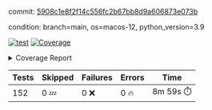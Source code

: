 commit: [5908c1e8f2f14c556fc2b67bb8d9a606873e073b](https://github.com/rcmdnk/homebrew-file/tree/5908c1e8f2f14c556fc2b67bb8d9a606873e073b)

condition: branch=main, os=macos-12, python_version=3.9

[![test](https://github.com/rcmdnk/homebrew-file/actions/workflows/test.yml/badge.svg)](https://github.com/rcmdnk/homebrew-file/actions/runs/4845889891)
<a href="https://github.com/rcmdnk/homebrew-file/blob/5908c1e8f2f14c556fc2b67bb8d9a606873e073b/README.md"><img alt="Coverage" src="https://img.shields.io/badge/Coverage-54%25-orange.svg" /></a><details><summary>Coverage Report </summary><table><tr><th>File</th><th>Stmts</th><th>Miss</th><th>Cover</th><th>Missing</th></tr><tbody><tr><td colspan="5"><b>bin</b></td></tr><tr><td>&nbsp; &nbsp;<a href="https://github.com/rcmdnk/homebrew-file/blob/5908c1e8f2f14c556fc2b67bb8d9a606873e073b/bin/brew-file">brew-file</a></td><td>1881</td><td>858</td><td>54%</td><td><a href="https://github.com/rcmdnk/homebrew-file/blob/5908c1e8f2f14c556fc2b67bb8d9a606873e073b/bin/brew-file#L43-L58">43&ndash;58</a>, <a href="https://github.com/rcmdnk/homebrew-file/blob/5908c1e8f2f14c556fc2b67bb8d9a606873e073b/bin/brew-file#L63-L65">63&ndash;65</a>, <a href="https://github.com/rcmdnk/homebrew-file/blob/5908c1e8f2f14c556fc2b67bb8d9a606873e073b/bin/brew-file#L158">158</a>, <a href="https://github.com/rcmdnk/homebrew-file/blob/5908c1e8f2f14c556fc2b67bb8d9a606873e073b/bin/brew-file#L273">273</a>, <a href="https://github.com/rcmdnk/homebrew-file/blob/5908c1e8f2f14c556fc2b67bb8d9a606873e073b/bin/brew-file#L292">292</a>, <a href="https://github.com/rcmdnk/homebrew-file/blob/5908c1e8f2f14c556fc2b67bb8d9a606873e073b/bin/brew-file#L357">357</a>, <a href="https://github.com/rcmdnk/homebrew-file/blob/5908c1e8f2f14c556fc2b67bb8d9a606873e073b/bin/brew-file#L360-L363">360&ndash;363</a>, <a href="https://github.com/rcmdnk/homebrew-file/blob/5908c1e8f2f14c556fc2b67bb8d9a606873e073b/bin/brew-file#L377-L382">377&ndash;382</a>, <a href="https://github.com/rcmdnk/homebrew-file/blob/5908c1e8f2f14c556fc2b67bb8d9a606873e073b/bin/brew-file#L420-L425">420&ndash;425</a>, <a href="https://github.com/rcmdnk/homebrew-file/blob/5908c1e8f2f14c556fc2b67bb8d9a606873e073b/bin/brew-file#L436">436</a>, <a href="https://github.com/rcmdnk/homebrew-file/blob/5908c1e8f2f14c556fc2b67bb8d9a606873e073b/bin/brew-file#L641">641</a>, <a href="https://github.com/rcmdnk/homebrew-file/blob/5908c1e8f2f14c556fc2b67bb8d9a606873e073b/bin/brew-file#L643">643</a>, <a href="https://github.com/rcmdnk/homebrew-file/blob/5908c1e8f2f14c556fc2b67bb8d9a606873e073b/bin/brew-file#L645">645</a>, <a href="https://github.com/rcmdnk/homebrew-file/blob/5908c1e8f2f14c556fc2b67bb8d9a606873e073b/bin/brew-file#L662-L666">662&ndash;666</a>, <a href="https://github.com/rcmdnk/homebrew-file/blob/5908c1e8f2f14c556fc2b67bb8d9a606873e073b/bin/brew-file#L679-L684">679&ndash;684</a>, <a href="https://github.com/rcmdnk/homebrew-file/blob/5908c1e8f2f14c556fc2b67bb8d9a606873e073b/bin/brew-file#L694">694</a>, <a href="https://github.com/rcmdnk/homebrew-file/blob/5908c1e8f2f14c556fc2b67bb8d9a606873e073b/bin/brew-file#L710">710</a>, <a href="https://github.com/rcmdnk/homebrew-file/blob/5908c1e8f2f14c556fc2b67bb8d9a606873e073b/bin/brew-file#L714-L718">714&ndash;718</a>, <a href="https://github.com/rcmdnk/homebrew-file/blob/5908c1e8f2f14c556fc2b67bb8d9a606873e073b/bin/brew-file#L736-L750">736&ndash;750</a>, <a href="https://github.com/rcmdnk/homebrew-file/blob/5908c1e8f2f14c556fc2b67bb8d9a606873e073b/bin/brew-file#L843-L858">843&ndash;858</a>, <a href="https://github.com/rcmdnk/homebrew-file/blob/5908c1e8f2f14c556fc2b67bb8d9a606873e073b/bin/brew-file#L886">886</a>, <a href="https://github.com/rcmdnk/homebrew-file/blob/5908c1e8f2f14c556fc2b67bb8d9a606873e073b/bin/brew-file#L897-L898">897&ndash;898</a>, <a href="https://github.com/rcmdnk/homebrew-file/blob/5908c1e8f2f14c556fc2b67bb8d9a606873e073b/bin/brew-file#L906">906</a>, <a href="https://github.com/rcmdnk/homebrew-file/blob/5908c1e8f2f14c556fc2b67bb8d9a606873e073b/bin/brew-file#L919-L924">919&ndash;924</a>, <a href="https://github.com/rcmdnk/homebrew-file/blob/5908c1e8f2f14c556fc2b67bb8d9a606873e073b/bin/brew-file#L928-L930">928&ndash;930</a>, <a href="https://github.com/rcmdnk/homebrew-file/blob/5908c1e8f2f14c556fc2b67bb8d9a606873e073b/bin/brew-file#L934-L937">934&ndash;937</a>, <a href="https://github.com/rcmdnk/homebrew-file/blob/5908c1e8f2f14c556fc2b67bb8d9a606873e073b/bin/brew-file#L1032-L1034">1032&ndash;1034</a>, <a href="https://github.com/rcmdnk/homebrew-file/blob/5908c1e8f2f14c556fc2b67bb8d9a606873e073b/bin/brew-file#L1037">1037</a>, <a href="https://github.com/rcmdnk/homebrew-file/blob/5908c1e8f2f14c556fc2b67bb8d9a606873e073b/bin/brew-file#L1043">1043</a>, <a href="https://github.com/rcmdnk/homebrew-file/blob/5908c1e8f2f14c556fc2b67bb8d9a606873e073b/bin/brew-file#L1063-L1066">1063&ndash;1066</a>, <a href="https://github.com/rcmdnk/homebrew-file/blob/5908c1e8f2f14c556fc2b67bb8d9a606873e073b/bin/brew-file#L1128">1128</a>, <a href="https://github.com/rcmdnk/homebrew-file/blob/5908c1e8f2f14c556fc2b67bb8d9a606873e073b/bin/brew-file#L1157">1157</a>, <a href="https://github.com/rcmdnk/homebrew-file/blob/5908c1e8f2f14c556fc2b67bb8d9a606873e073b/bin/brew-file#L1190">1190</a>, <a href="https://github.com/rcmdnk/homebrew-file/blob/5908c1e8f2f14c556fc2b67bb8d9a606873e073b/bin/brew-file#L1193">1193</a>, <a href="https://github.com/rcmdnk/homebrew-file/blob/5908c1e8f2f14c556fc2b67bb8d9a606873e073b/bin/brew-file#L1205">1205</a>, <a href="https://github.com/rcmdnk/homebrew-file/blob/5908c1e8f2f14c556fc2b67bb8d9a606873e073b/bin/brew-file#L1207">1207</a>, <a href="https://github.com/rcmdnk/homebrew-file/blob/5908c1e8f2f14c556fc2b67bb8d9a606873e073b/bin/brew-file#L1238">1238</a>, <a href="https://github.com/rcmdnk/homebrew-file/blob/5908c1e8f2f14c556fc2b67bb8d9a606873e073b/bin/brew-file#L1242">1242</a>, <a href="https://github.com/rcmdnk/homebrew-file/blob/5908c1e8f2f14c556fc2b67bb8d9a606873e073b/bin/brew-file#L1246-L1249">1246&ndash;1249</a>, <a href="https://github.com/rcmdnk/homebrew-file/blob/5908c1e8f2f14c556fc2b67bb8d9a606873e073b/bin/brew-file#L1251-L1254">1251&ndash;1254</a>, <a href="https://github.com/rcmdnk/homebrew-file/blob/5908c1e8f2f14c556fc2b67bb8d9a606873e073b/bin/brew-file#L1283-L1297">1283&ndash;1297</a>, <a href="https://github.com/rcmdnk/homebrew-file/blob/5908c1e8f2f14c556fc2b67bb8d9a606873e073b/bin/brew-file#L1302-L1305">1302&ndash;1305</a>, <a href="https://github.com/rcmdnk/homebrew-file/blob/5908c1e8f2f14c556fc2b67bb8d9a606873e073b/bin/brew-file#L1308-L1314">1308&ndash;1314</a>, <a href="https://github.com/rcmdnk/homebrew-file/blob/5908c1e8f2f14c556fc2b67bb8d9a606873e073b/bin/brew-file#L1319">1319</a>, <a href="https://github.com/rcmdnk/homebrew-file/blob/5908c1e8f2f14c556fc2b67bb8d9a606873e073b/bin/brew-file#L1327">1327</a>, <a href="https://github.com/rcmdnk/homebrew-file/blob/5908c1e8f2f14c556fc2b67bb8d9a606873e073b/bin/brew-file#L1333-L1338">1333&ndash;1338</a>, <a href="https://github.com/rcmdnk/homebrew-file/blob/5908c1e8f2f14c556fc2b67bb8d9a606873e073b/bin/brew-file#L1349-L1371">1349&ndash;1371</a>, <a href="https://github.com/rcmdnk/homebrew-file/blob/5908c1e8f2f14c556fc2b67bb8d9a606873e073b/bin/brew-file#L1399">1399</a>, <a href="https://github.com/rcmdnk/homebrew-file/blob/5908c1e8f2f14c556fc2b67bb8d9a606873e073b/bin/brew-file#L1415-L1422">1415&ndash;1422</a>, <a href="https://github.com/rcmdnk/homebrew-file/blob/5908c1e8f2f14c556fc2b67bb8d9a606873e073b/bin/brew-file#L1427-L1443">1427&ndash;1443</a>, <a href="https://github.com/rcmdnk/homebrew-file/blob/5908c1e8f2f14c556fc2b67bb8d9a606873e073b/bin/brew-file#L1448-L1452">1448&ndash;1452</a>, <a href="https://github.com/rcmdnk/homebrew-file/blob/5908c1e8f2f14c556fc2b67bb8d9a606873e073b/bin/brew-file#L1466-L1513">1466&ndash;1513</a>, <a href="https://github.com/rcmdnk/homebrew-file/blob/5908c1e8f2f14c556fc2b67bb8d9a606873e073b/bin/brew-file#L1516-L1547">1516&ndash;1547</a>, <a href="https://github.com/rcmdnk/homebrew-file/blob/5908c1e8f2f14c556fc2b67bb8d9a606873e073b/bin/brew-file#L1552-L1586">1552&ndash;1586</a>, <a href="https://github.com/rcmdnk/homebrew-file/blob/5908c1e8f2f14c556fc2b67bb8d9a606873e073b/bin/brew-file#L1591-L1672">1591&ndash;1672</a>, <a href="https://github.com/rcmdnk/homebrew-file/blob/5908c1e8f2f14c556fc2b67bb8d9a606873e073b/bin/brew-file#L1675-L1684">1675&ndash;1684</a>, <a href="https://github.com/rcmdnk/homebrew-file/blob/5908c1e8f2f14c556fc2b67bb8d9a606873e073b/bin/brew-file#L1697">1697</a>, <a href="https://github.com/rcmdnk/homebrew-file/blob/5908c1e8f2f14c556fc2b67bb8d9a606873e073b/bin/brew-file#L1702">1702</a>, <a href="https://github.com/rcmdnk/homebrew-file/blob/5908c1e8f2f14c556fc2b67bb8d9a606873e073b/bin/brew-file#L1707-L1746">1707&ndash;1746</a>, <a href="https://github.com/rcmdnk/homebrew-file/blob/5908c1e8f2f14c556fc2b67bb8d9a606873e073b/bin/brew-file#L1750-L1859">1750&ndash;1859</a>, <a href="https://github.com/rcmdnk/homebrew-file/blob/5908c1e8f2f14c556fc2b67bb8d9a606873e073b/bin/brew-file#L1869-L1881">1869&ndash;1881</a>, <a href="https://github.com/rcmdnk/homebrew-file/blob/5908c1e8f2f14c556fc2b67bb8d9a606873e073b/bin/brew-file#L1885">1885</a>, <a href="https://github.com/rcmdnk/homebrew-file/blob/5908c1e8f2f14c556fc2b67bb8d9a606873e073b/bin/brew-file#L1894-L1972">1894&ndash;1972</a>, <a href="https://github.com/rcmdnk/homebrew-file/blob/5908c1e8f2f14c556fc2b67bb8d9a606873e073b/bin/brew-file#L1980-L2025">1980&ndash;2025</a>, <a href="https://github.com/rcmdnk/homebrew-file/blob/5908c1e8f2f14c556fc2b67bb8d9a606873e073b/bin/brew-file#L2028-L2035">2028&ndash;2035</a>, <a href="https://github.com/rcmdnk/homebrew-file/blob/5908c1e8f2f14c556fc2b67bb8d9a606873e073b/bin/brew-file#L2039-L2040">2039&ndash;2040</a>, <a href="https://github.com/rcmdnk/homebrew-file/blob/5908c1e8f2f14c556fc2b67bb8d9a606873e073b/bin/brew-file#L2045-L2089">2045&ndash;2089</a>, <a href="https://github.com/rcmdnk/homebrew-file/blob/5908c1e8f2f14c556fc2b67bb8d9a606873e073b/bin/brew-file#L2098-L2134">2098&ndash;2134</a>, <a href="https://github.com/rcmdnk/homebrew-file/blob/5908c1e8f2f14c556fc2b67bb8d9a606873e073b/bin/brew-file#L2137-L2143">2137&ndash;2143</a>, <a href="https://github.com/rcmdnk/homebrew-file/blob/5908c1e8f2f14c556fc2b67bb8d9a606873e073b/bin/brew-file#L2147-L2155">2147&ndash;2155</a>, <a href="https://github.com/rcmdnk/homebrew-file/blob/5908c1e8f2f14c556fc2b67bb8d9a606873e073b/bin/brew-file#L2177-L2178">2177&ndash;2178</a>, <a href="https://github.com/rcmdnk/homebrew-file/blob/5908c1e8f2f14c556fc2b67bb8d9a606873e073b/bin/brew-file#L2182">2182</a>, <a href="https://github.com/rcmdnk/homebrew-file/blob/5908c1e8f2f14c556fc2b67bb8d9a606873e073b/bin/brew-file#L2193-L2194">2193&ndash;2194</a>, <a href="https://github.com/rcmdnk/homebrew-file/blob/5908c1e8f2f14c556fc2b67bb8d9a606873e073b/bin/brew-file#L2204-L2373">2204&ndash;2373</a>, <a href="https://github.com/rcmdnk/homebrew-file/blob/5908c1e8f2f14c556fc2b67bb8d9a606873e073b/bin/brew-file#L2379-L2534">2379&ndash;2534</a>, <a href="https://github.com/rcmdnk/homebrew-file/blob/5908c1e8f2f14c556fc2b67bb8d9a606873e073b/bin/brew-file#L2562">2562</a>, <a href="https://github.com/rcmdnk/homebrew-file/blob/5908c1e8f2f14c556fc2b67bb8d9a606873e073b/bin/brew-file#L2587">2587</a>, <a href="https://github.com/rcmdnk/homebrew-file/blob/5908c1e8f2f14c556fc2b67bb8d9a606873e073b/bin/brew-file#L2664">2664</a>, <a href="https://github.com/rcmdnk/homebrew-file/blob/5908c1e8f2f14c556fc2b67bb8d9a606873e073b/bin/brew-file#L2669-L2680">2669&ndash;2680</a>, <a href="https://github.com/rcmdnk/homebrew-file/blob/5908c1e8f2f14c556fc2b67bb8d9a606873e073b/bin/brew-file#L2704-L2712">2704&ndash;2712</a>, <a href="https://github.com/rcmdnk/homebrew-file/blob/5908c1e8f2f14c556fc2b67bb8d9a606873e073b/bin/brew-file#L2735">2735</a>, <a href="https://github.com/rcmdnk/homebrew-file/blob/5908c1e8f2f14c556fc2b67bb8d9a606873e073b/bin/brew-file#L2747">2747</a>, <a href="https://github.com/rcmdnk/homebrew-file/blob/5908c1e8f2f14c556fc2b67bb8d9a606873e073b/bin/brew-file#L2763">2763</a>, <a href="https://github.com/rcmdnk/homebrew-file/blob/5908c1e8f2f14c556fc2b67bb8d9a606873e073b/bin/brew-file#L2777-L2781">2777&ndash;2781</a>, <a href="https://github.com/rcmdnk/homebrew-file/blob/5908c1e8f2f14c556fc2b67bb8d9a606873e073b/bin/brew-file#L2785-L2788">2785&ndash;2788</a>, <a href="https://github.com/rcmdnk/homebrew-file/blob/5908c1e8f2f14c556fc2b67bb8d9a606873e073b/bin/brew-file#L2791-L2794">2791&ndash;2794</a>, <a href="https://github.com/rcmdnk/homebrew-file/blob/5908c1e8f2f14c556fc2b67bb8d9a606873e073b/bin/brew-file#L2797-L2805">2797&ndash;2805</a>, <a href="https://github.com/rcmdnk/homebrew-file/blob/5908c1e8f2f14c556fc2b67bb8d9a606873e073b/bin/brew-file#L2834-L2841">2834&ndash;2841</a>, <a href="https://github.com/rcmdnk/homebrew-file/blob/5908c1e8f2f14c556fc2b67bb8d9a606873e073b/bin/brew-file#L2852-L2859">2852&ndash;2859</a>, <a href="https://github.com/rcmdnk/homebrew-file/blob/5908c1e8f2f14c556fc2b67bb8d9a606873e073b/bin/brew-file#L2940-L2942">2940&ndash;2942</a>, <a href="https://github.com/rcmdnk/homebrew-file/blob/5908c1e8f2f14c556fc2b67bb8d9a606873e073b/bin/brew-file#L2963">2963</a>, <a href="https://github.com/rcmdnk/homebrew-file/blob/5908c1e8f2f14c556fc2b67bb8d9a606873e073b/bin/brew-file#L2969">2969</a>, <a href="https://github.com/rcmdnk/homebrew-file/blob/5908c1e8f2f14c556fc2b67bb8d9a606873e073b/bin/brew-file#L2980-L3592">2980&ndash;3592</a>, <a href="https://github.com/rcmdnk/homebrew-file/blob/5908c1e8f2f14c556fc2b67bb8d9a606873e073b/bin/brew-file#L3596">3596</a></td></tr><tr><td><b>TOTAL</b></td><td><b>1881</b></td><td><b>858</b></td><td><b>54%</b></td><td>&nbsp;</td></tr></tbody></table></details>

| Tests | Skipped | Failures | Errors | Time |
| ----- | ------- | -------- | -------- | ------------------ |
| 152 | 0 :zzz: | 0 :x: | 0 :fire: | 8m 59s :stopwatch: |


